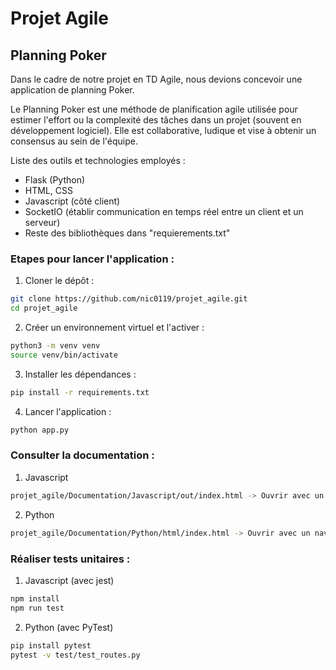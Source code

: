 # Projet Agile 

## Planning Poker 

Dans le cadre de notre projet en TD Agile, nous devions concevoir une application de planning Poker.

Le Planning Poker est une méthode de planification agile utilisée pour estimer l'effort ou la complexité des tâches dans un projet (souvent en développement logiciel). Elle est collaborative, ludique et vise à obtenir un consensus au sein de l'équipe. 

Liste des outils et technologies employés :
- Flask (Python)
- HTML, CSS 
- Javascript (côté client)
- SocketIO (établir communication en temps réel entre un client et un serveur)
- Reste des bibliothèques dans "requierements.txt"

### Etapes pour lancer l'application :

1. Cloner le dépôt :

```bash
git clone https://github.com/nic0119/projet_agile.git
cd projet_agile
```

2. Créer un environnement virtuel et l'activer :

```bash
python3 -m venv venv
source venv/bin/activate
```

3. Installer les dépendances :
   
```bash
pip install -r requirements.txt
```

4. Lancer l'application :

```bash
python app.py 
```

### Consulter la documentation :

1. Javascript

```bash
projet_agile/Documentation/Javascript/out/index.html -> Ouvrir avec un navigateur
```

2. Python

```bash
projet_agile/Documentation/Python/html/index.html -> Ouvrir avec un navigateur
```

### Réaliser tests unitaires : 

1. Javascript (avec jest)

```bash
npm install
npm run test
```

2. Python (avec PyTest)

```bash
pip install pytest
pytest -v test/test_routes.py
```
